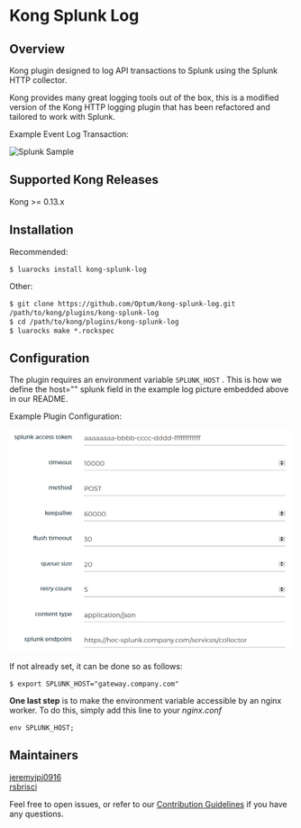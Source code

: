 # Kong Splunk Log
## Overview
Kong plugin designed to log API transactions to Splunk using the Splunk HTTP collector.

Kong provides many great logging tools out of the box, this is a modified version of the Kong HTTP logging plugin that has been refactored and tailored to work with Splunk.

Example Event Log Transaction:

![Splunk Sample](https://github.com/Optum/kong-splunk-log/blob/master/SplunkLogSample.png)

## Supported Kong Releases
Kong >= 0.13.x 

## Installation
Recommended:
```
$ luarocks install kong-splunk-log
```
Other:
```
$ git clone https://github.com/Optum/kong-splunk-log.git /path/to/kong/plugins/kong-splunk-log
$ cd /path/to/kong/plugins/kong-splunk-log
$ luarocks make *.rockspec
```

## Configuration
The plugin requires an environment variable `SPLUNK_HOST` . This is how we define the host="" splunk field in the example log picture embedded above in our README.

Example Plugin Configuration:

![Splunk Config](https://github.com/Optum/kong-splunk-log/blob/master/SplunkConfig.png)

If not already set, it can be done so as follows:
```
$ export SPLUNK_HOST="gateway.company.com"
```

**One last step** is to make the environment variable accessible by an nginx worker. To do this, simply add this line to your _nginx.conf_
```
env SPLUNK_HOST;
```

## Maintainers
[jeremyjpj0916](https://github.com/jeremyjpj0916)  
[rsbrisci](https://github.com/rsbrisci)  

Feel free to open issues, or refer to our [Contribution Guidelines](https://github.com/Optum/kong-splunk-log/blob/master/CONTRIBUTING.md) if you have any questions.